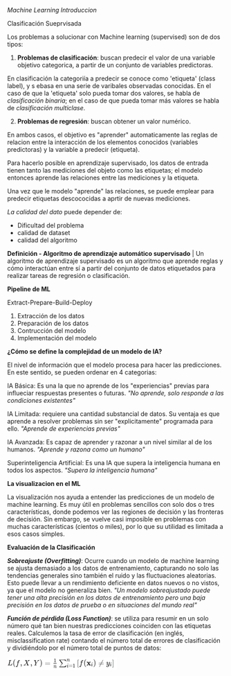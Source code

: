 _Machine Learning Introduccion_

Clasificación Sueprvisada

Los problemas a solucionar con Machine learning (supervised) son de dos tipos:

1) **Problemas de clasificación**: buscan predecir el valor de una variable objetivo categorica, a partir de un conjunto de variables predictoras.

En clasificación la categoriía a predecir se conoce como 'etiqueta' (class label), y s ebasa en una serie de varibales observadas conocidas. En el caso de que la 'etiqueta' solo pueda tomar dos valores, se habla de _clasificación binaria_; en el caso de que pueda tomar más valores se habla de _clasificación multiclase_.

2) **Problemas de regresión**: buscan obtener un valor numérico.

En ambos casos, el objetivo es "aprender" automaticamente las reglas de relacion entre la interacción de los elementos conocidos (variables predictoras) y la variable a predecir (etiqueta).

Para hacerlo posible en aprendizaje supervisado, los datos de entrada tienen tanto las mediciones del objeto como las etiquetas; el modelo entonces aprende las relaciones entre las mediciones y la etiqueta.

Una vez que le modelo "aprende" las relaciones, se puede emplear para predecir etiquetas descococidas a aprtir de nuevas mediciones. 

_La calidad del dato_ puede depender de:

- Dificultad del problema
- calidad de dataset
- calidad del algoritmo

**Definición - Algoritmo de aprendizaje automático supervisado** | Un algoritmo de aprendizaje supervisado es un algoritmo que aprende reglas y cómo interactúan entre sí a partir del conjunto de datos etiquetados para realizar tareas de regresión o clasificación.

**Pipeline de ML**

Extract-Prepare-Build-Deploy

1) Extracción de los datos
2) Preparación de los datos
3) Contrucción del modelo
4) Implementación del modelo

**¿Cómo se define la complejidad de un modelo de IA?**

El nivel de información que el modelo procesa para hacer las predicciones. En este sentido, se pueden ordenar en 4 categorias:

IA Básica: Es una Ia que no aprende de los "experiencias" previas para influeciar respuestas presentes o futuras.  _"No aprende, solo responde a las condiciones existentes"_

IA Limitada: requiere una cantidad substancial de datos. Su ventaja es que aprende a resolver problemas sin ser "explicitamente" programada para ello. _"Aprende de experiencias previas"_

IA Avanzada: Es capaz de aprender y razonar a un nivel similar al de los humanos. _"Aprende y razona como un humano"_

Superinteligencia Artificial: Es una IA que supera la inteligencia humana en todos los aspectos. _"Supera la inteligencia humana"_

**La visualizacion en el ML**

La visualización nos ayuda a entender las predicciones de un modelo de machine learning. Es muy útil en problemas sencillos con solo dos o tres características, donde podemos ver las regiones de decisión y las fronteras de decisión. Sin embargo, se vuelve casi imposible en problemas con muchas características (cientos o miles), por lo que su utilidad es limitada a esos 
casos simples.

**Evaluación de la Clasificación**

***Sobreajuste (Overfitting)***: Ocurre cuando un modelo de machine learning se ajusta demasiado a los datos de entrenamiento, capturando no solo las tendencias generales sino también el ruido y las fluctuaciones aleatorias. Esto puede llevar a un rendimiento deficiente en datos nuevos o no vistos, ya que el modelo no generaliza bien. _"Un modelo sobreajustado puede tener una alta precisión en los datos de entrenamiento pero una baja precisión en los datos de prueba o en situaciones del mundo real"_

***Función de pérdida (Loss Function)***: se utiliza para resumir en un solo número qué tan bien nuestras predicciones coinciden con las etiquetas reales. Calculemos la tasa de error de clasificación (en inglés, misclassification rate) contando el número total de errores de clasificación y dividiéndolo por el número total de puntos de datos:

![alt text](imagenes/imageA.png)






